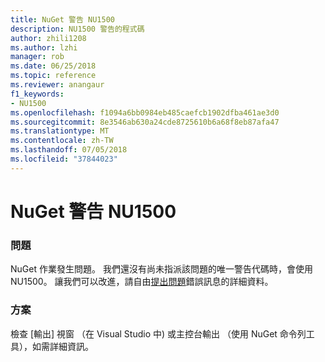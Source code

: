 ```yaml
---
title: NuGet 警告 NU1500
description: NU1500 警告的程式碼
author: zhili1208
ms.author: lzhi
manager: rob
ms.date: 06/25/2018
ms.topic: reference
ms.reviewer: anangaur
f1_keywords:
- NU1500
ms.openlocfilehash: f1094a6bb0984eb485caefcb1902dfba461ae3d0
ms.sourcegitcommit: 8e3546ab630a24cde8725610b6a68f8eb87afa47
ms.translationtype: MT
ms.contentlocale: zh-TW
ms.lasthandoff: 07/05/2018
ms.locfileid: "37844023"
---
```

# <a name="nuget-warning-nu1500"></a>NuGet 警告 NU1500

### <a name="issue"></a>問題
NuGet 作業發生問題。 我們還沒有尚未指派該問題的唯一警告代碼時，會使用 NU1500。 讓我們可以改進，請自由[提出問題](https://github.com/nuget/home/issues)錯誤訊息的詳細資料。

### <a name="solution"></a>方案
檢查 [輸出] 視窗 （在 Visual Studio 中) 或主控台輸出 （使用 NuGet 命令列工具），如需詳細資訊。
